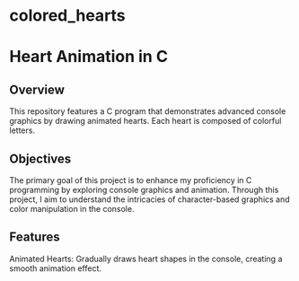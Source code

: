 # colored_hearts
# Heart Animation in C
## Overview
This repository features a C program that demonstrates advanced console graphics by drawing animated hearts. Each heart is composed of colorful letters.

## Objectives
The primary goal of this project is to enhance my proficiency in C programming by exploring console graphics and animation. Through this project, I aim to understand the intricacies of character-based graphics and color manipulation in the console.

## Features
Animated Hearts: Gradually draws heart shapes in the console, creating a smooth animation effect.
